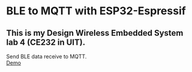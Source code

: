 # BLE to MQTT with ESP32-Espressif
## This is my Design Wireless Embedded System lab 4 (CE232 in UIT).
Send BLE data receive to MQTT. \
[Demo](https://youtu.be/6uj-3345auc)